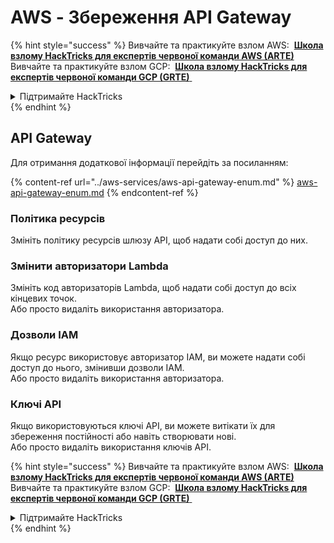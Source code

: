 # AWS - Збереження API Gateway

{% hint style="success" %}
Вивчайте та практикуйте взлом AWS: <img src="/.gitbook/assets/image.png" alt="" data-size="line"> [**Школа взлому HackTricks для експертів червоної команди AWS (ARTE)**](https://training.hacktricks.xyz/courses/arte) <img src="/.gitbook/assets/image.png" alt="" data-size="line"> \
Вивчайте та практикуйте взлом GCP: <img src="/.gitbook/assets/image (2).png" alt="" data-size="line"> [**Школа взлому HackTricks для експертів червоної команди GCP (GRTE)** <img src="/.gitbook/assets/image (2).png" alt="" data-size="line">](https://training.hacktricks.xyz/courses/grte)

<details>

<summary>Підтримайте HackTricks</summary>

* Перевірте [**плани підписки**](https://github.com/sponsors/carlospolop)!
* **Приєднуйтесь до** 💬 [**групи Discord**](https://discord.gg/hRep4RUj7f) або [**групи Telegram**](https://t.me/peass) або **слідкуйте** за нами на **Twitter** 🐦 [**@hacktricks\_live**](https://twitter.com/hacktricks\_live)**.**
* **Поширюйте хакерські трюки, надсилаючи PR до** [**HackTricks**](https://github.com/carlospolop/hacktricks) та [**HackTricks Cloud**](https://github.com/carlospolop/hacktricks-cloud) репозиторіїв GitHub.

</details>
{% endhint %}

## API Gateway

Для отримання додаткової інформації перейдіть за посиланням:

{% content-ref url="../aws-services/aws-api-gateway-enum.md" %}
[aws-api-gateway-enum.md](../aws-services/aws-api-gateway-enum.md)
{% endcontent-ref %}

### Політика ресурсів

Змініть політику ресурсів шлюзу API, щоб надати собі доступ до них.

### Змінити авторизатори Lambda

Змініть код авторизаторів Lambda, щоб надати собі доступ до всіх кінцевих точок. \
Або просто видаліть використання авторизатора.

### Дозволи IAM

Якщо ресурс використовує авторизатор IAM, ви можете надати собі доступ до нього, змінивши дозволи IAM. \
Або просто видаліть використання авторизатора.

### Ключі API

Якщо використовуються ключі API, ви можете витікати їх для збереження постійності або навіть створювати нові. \
Або просто видаліть використання ключів API.

{% hint style="success" %}
Вивчайте та практикуйте взлом AWS: <img src="/.gitbook/assets/image.png" alt="" data-size="line"> [**Школа взлому HackTricks для експертів червоної команди AWS (ARTE)**](https://training.hacktricks.xyz/courses/arte) <img src="/.gitbook/assets/image.png" alt="" data-size="line"> \
Вивчайте та практикуйте взлом GCP: <img src="/.gitbook/assets/image (2).png" alt="" data-size="line"> [**Школа взлому HackTricks для експертів червоної команди GCP (GRTE)** <img src="/.gitbook/assets/image (2).png" alt="" data-size="line">](https://training.hacktricks.xyz/courses/grte)

<details>

<summary>Підтримайте HackTricks</summary>

* Перевірте [**плани підписки**](https://github.com/sponsors/carlospolop)!
* **Приєднуйтесь до** 💬 [**групи Discord**](https://discord.gg/hRep4RUj7f) або [**групи Telegram**](https://t.me/peass) або **слідкуйте** за нами на **Twitter** 🐦 [**@hacktricks\_live**](https://twitter.com/hacktricks\_live)**.**
* **Поширюйте хакерські трюки, надсилаючи PR до** [**HackTricks**](https://github.com/carlospolop/hacktricks) та [**HackTricks Cloud**](https://github.com/carlospolop/hacktricks-cloud) репозиторіїв GitHub.

</details>
{% endhint %}
